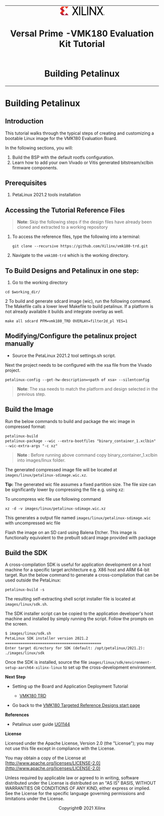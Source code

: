 ﻿<table class="sphinxhide">
 <tr>
   <td align="center"><img src="media/xilinx-logo.png" width="30%"/><h1> Versal Prime -VMK180 Evaluation Kit Tutorial</h1>
   </td>
 </tr>
 <tr>
 <td align="center"><h1>Building Petalinux</h1>

 </td>
 </tr>
</table>

Building Petalinux
================================================

Introduction
------------
This tutorial walks through the typical steps of creating and customizing a bootable Linux image for the VMK180 Evaluation Board. 

In the following sections, you will:

1. Build the BSP with the default rootfs configuration.
2. Learn how to add your own Vivado or Vitis generated bitstream/xclbin firmware
   components.

Prerequisites
--------------
1. PetaLinux 2021.2 tools installation

Accessing the Tutorial Reference Files
--------------------------------------

> **Note**: Skip the following steps if the design files have already been cloned and extracted to a working repository

1. To access the reference files, type the following into a terminal:

   ```
   git clone --recursive https://github.com/Xilinx/vmk180-trd.git
   ```

2. Navigate to the `vmk180-trd` which is the working directory.


To Build Designs and Petalinux in one step:
-------------------------------------------

1. Go to the working directory 

```
cd $working_dir/
``` 
2   To build and  generate sdcard image (wic), run the following command. The Makefile calls a lower level Makefile to build petalinux. If a platform is not already available it builds and integrate overlay as well.
```
make all sdcard PFM=vmk180_TRD OVERLAY=filter2d_pl YES=1

```
   
Modifying/Configure the petalinux project manually
--------------------------------

* Source the PetaLinux 2021.2 tool settings.sh script.

Next the project needs to be configured with the xsa file from the Vivado project.

```
petalinux-config --get-hw-description=<path of xsa> --silentconfig

```

> **Note**: The xsa needs to match the platform and design selected in the previous step. 

Build the Image
---------------
Run the below commands to build and package the wic image in compressed format:

```
petalinux-build
petalinux-package --wic --extra-bootfiles "binary_container_1.xclbin" --wic-extra-args "-c xz"
```
> **Note** : Before running above command copy binary_container_1.xclbin into images/linux folder. 

The generated compressed image file will be located at
`images/linux/petalinux-sdimage.wic.xz`.

**Tip:** The generated wic file assumes a fixed partition size.
         The file size can be significantly lower by compressing the file e.g.
         using xz:

To uncompress wic file use following command 

```
xz -d -v images/linux/petalinux-sdimage.wic.xz
```

This generates a output file named
`images/linux/petalinux-sdimage.wic` with uncompressed wic file 

Flash the image on an SD card using Balena Etcher. This image is functionally
equivalent to the prebuilt sdcard image provided with package


Build the SDK
---------------
A cross-compilation SDK is useful for application development on a host machine for a specific target architecture e.g. X86 host and ARM 64-bit target. Run the below command to generate a cross-compilation that can be used outside the PetaLinux:

```
petalinux-build -s
```

The resulting self-extracting shell script installer file is located at
`images/linux/sdk.sh`.

The SDK installer script can be copied to the application developer's host machine and installed by simply running the script. Follow the prompts on the screen.

```
$ images/linux/sdk.sh
PetaLinux SDK installer version 2021.2
============================================
Enter target directory for SDK (default: /opt/petalinux/2021.2): ./images/linux/sdk
```

Once the SDK is installed, source the file
`images/linux/sdk/environment-setup-aarch64-xilinx-linux`
to set up the cross-development environment.



**Next Step**

* Setting up the Board and Application Deployment Tutorial
  * [VMK180 TRD](./platform1/docs/app_deployment.md)

* Go back to the [VMK180 Targeted Reference Designs start page](../index.html)

**References**

* Petalinux user guide [UG1144](https://www.xilinx.com/support/documentation/sw_manuals/xilinx2020_2/ug1144-petalinux-tools-reference-guide.pdf)

**License**

Licensed under the Apache License, Version 2.0 (the "License"); you may not use this file except in compliance with the License.

You may obtain a copy of the License at
[http://www.apache.org/licenses/LICENSE-2.0](http://www.apache.org/licenses/LICENSE-2.0)

Unless required by applicable law or agreed to in writing, software distributed under the License is distributed on an "AS IS" BASIS, WITHOUT WARRANTIES OR CONDITIONS OF ANY KIND, either express or implied. See the License for the specific language governing permissions and limitations under the License.

<p align="center">Copyright&copy; 2021 Xilinx</p>
